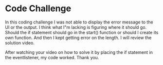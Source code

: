 # Code Challenge

In this coding challenge I was not able to display the error message to the UI or the output. I think what I"m lacking is figuring where it should go. Should the if statement should go in the start() function or should I create its own function. And then I kept getting error on the length. I will review the solution video. 

After watching your video on how to solve it by placing the if statement in the eventlistener, my code worked. Thank you. 